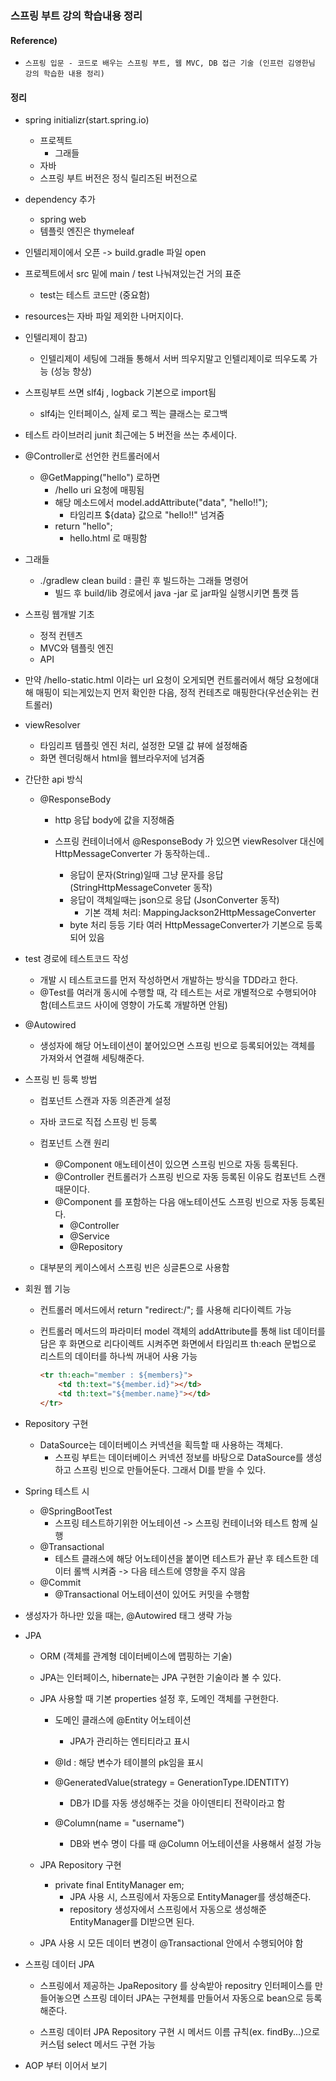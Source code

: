 ### 스프링 부트 강의 학습내용 정리

#### Reference) 
- ```스프링 입문 - 코드로 배우는 스프링 부트, 웹 MVC, DB 접근 기술 (인프런 김영한님 강의 학습한 내용 정리)```
	

#### 정리

- spring initializr(start.spring.io)
	- 프로젝트
		- 그래들
	- 자바
	- 스프링 부트 버전은 정식 릴리즈된 버전으로

- dependency 추가
	- spring web
	- 템플릿 엔진은 thymeleaf
	
- 인텔리제이에서 오픈 -> build.gradle 파일 open

- 프로젝트에서 src 밑에 main / test 나눠져있는건 거의 표준
	- test는 테스트 코드만 (중요함)
	
- resources는 자바 파일 제외한 나머지이다.

- 인텔리제이 참고)
	- 인텔리제이 세팅에 그래들 통해서 서버 띄우지말고 인텔리제이로 띄우도록 가능 (성능 향상)

- 스프링부트 쓰면 slf4j , logback 기본으로 import됨
	- slf4j는 인터페이스, 실제 로그 찍는 클래스는 로그백

- 테스트 라이브러리 junit 최근에는 5 버전을 쓰는 추세이다.

- @Controller로 선언한 컨트롤러에서 
	- @GetMapping("hello") 로하면
		- /hello uri 요청에 매핑됨
		- 해당 메소드에서 model.addAttribute("data", "hello!!");
			- 타임리프 ${data} 값으로 "hello!!" 넘겨줌
		- return "hello";
			- hello.html 로 매핑함

- 그래들
	- ./gradlew clean build : 클린 후 빌드하는 그래들 명령어
		- 빌드 후 build/lib 경로에서 java -jar 로 jar파일 실행시키면 톰캣 뜸

- 스프링 웹개발 기초
	- 정적 컨텐츠
	- MVC와 템플릿 엔진
	- API

- 만약 /hello-static.html 이라는 url 요청이 오게되면 컨트롤러에서 해당 요청에대해 매핑이 되는게있는지
	먼저 확인한 다음, 정적 컨테츠로 매핑한다(우선순위는 컨트롤러)
	
- viewResolver 
	- 타임리프 템플릿 엔진 처리, 설정한 모델 값 뷰에 설정해줌
	- 화면 렌더링해서 html을 웹브라우저에 넘겨줌


- 간단한 api 방식
	- @ResponseBody
		- http 응답 body에 값을 지정해줌
		
		- 스프링 컨테이너에서 @ResponseBody 가 있으면 viewResolver 대신에 HttpMessageConverter 가 동작하는데..
			- 응답이 문자(String)일때 그냥 문자를 응답 (StringHttpMessageConveter 동작)
			- 응답이 객체일때는 json으로 응답 (JsonConverter 동작)
				- 기본 객체 처리: MappingJackson2HttpMessageConverter
			- byte 처리 등등 기타 여러 HttpMessageConverter가 기본으로 등록되어 있음
	
- test 경로에 테스트코드 작성
	- 개발 시 테스트코드를 먼저 작성하면서 개발하는 방식을 TDD라고 한다.
	- @Test를 여러개 동시에 수행할 때, 각 테스트는 서로 개별적으로 수행되어야 함(테스트코드 사이에 영향이 가도록 개발하면 안됨)
	

- @Autowired
	- 생성자에 해당 어노테이션이 붙어있으면 스프링 빈으로 등록되어있는 객체를 가져와서 연결해 세팅해준다.

- 스프링 빈 등록 방법
	- 컴포넌트 스캔과 자동 의존관계 설정
	- 자바 코드로 직접 스프링 빈 등록
	
	- 컴포넌트 스캔 원리
		- @Component 애노테이션이 있으면 스프링 빈으로 자동 등록된다.
		- @Controller 컨트롤러가 스프링 빈으로 자동 등록된 이유도 컴포넌트 스캔 때문이다.
		- @Component 를 포함하는 다음 애노테이션도 스프링 빈으로 자동 등록된다.
			- @Controller
			- @Service
			- @Repository
	
	- 대부분의 케이스에서 스프링 빈은 싱글톤으로 사용함
	
- 회원 웹 기능
	- 컨트롤러 메서드에서 return "redirect:/"; 를 사용해 리다이렉트 가능
	
	- 컨트롤러 메서드의 파라미터 model 객체의 addAttribute를 통해 list 데이터를 담은 후 화면으로 리다이렉트 시켜주면
		화면에서 타임리프 th:each 문법으로 리스트의 데이터를 하나씩 꺼내어 사용 가능 
		```html
		<tr th:each="member : ${members}">
			<td th:text="${member.id}"></td>
			<td th:text="${member.name}"></td>
		</tr>
		```

- Repository 구현
	- DataSource는 데이터베이스 커넥션을 획득할 때 사용하는 객체다. 
		- 스프링 부트는 데이터베이스 커넥션 정보를 바탕으로 DataSource를 생성하고 스프링 빈으로 만들어둔다. 그래서 DI를 받을 수 있다.
		
- Spring 테스트 시
	- @SpringBootTest
		- 스프링 테스트하기위한 어노테이션 -> 스프링 컨테이너와 테스트 함께 실행
	- @Transactional
		- 테스트 클래스에 해당 어노테이션을 붙이면 테스트가 끝난 후 테스트한 데이터 롤백 시켜줌 -> 다음 테스트에 영향을 주지 않음
	- @Commit
		- @Transactional 어노테이션이 있어도 커밋을 수행함
		
- 생성자가 하나만 있을 때는, @Autowired 태그 생략 가능

- JPA 
	- ORM (객체를 관계형 데이터베이스에 맵핑하는 기술)
	- JPA는 인터페이스, hibernate는 JPA 구현한 기술이라 볼 수 있다.
	
	- JPA 사용할 때 기본 properties 설정 후, 도메인 객체를 구현한다.
		- 도메인 클래스에 @Entity 어노테이션
			- JPA가 관리하는 엔티티라고 표시
		
		- @Id : 해당 변수가 테이블의 pk임을 표시
		- @GeneratedValue(strategy = GenerationType.IDENTITY)
			- DB가 ID를 자동 생성해주는 것을 아이덴티티 전략이라고 함
		- @Column(name = "username")
			- DB와 변수 명이 다를 때 @Column 어노테이션을 사용해서 설정 가능
			
	- JPA Repository 구현
		- private final EntityManager em;
			- JPA 사용 시, 스프링에서 자동으로 EntityManager를 생성해준다.
			- repository 생성자에서 스프링에서 자동으로 생성해준 EntityManager를 DI받으면 된다.
			
	- JPA 사용 시 모든 데이터 변경이 @Transactional 안에서 수행되어야 함
	
- 스프링 데이터 JPA
	- 스프링에서 제공하는 JpaRepository 를 상속받아 repositry 인터페이스를 만들어놓으면 
		스프링 데이터 JPA는 구현체를 만들어서 자동으로 bean으로 등록해준다.
		
	- 스프링 데이터 JPA Repository 구현 시 메서드 이름 규칙(ex. findBy...)으로 커스텀 select 메서드 구현 가능

- AOP 부터 이어서 보기
